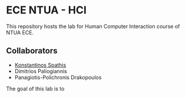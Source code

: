 # ECE NTUA - HCI

This repository hosts the lab for Human Computer Interaction course of NTUA ECE.

## Collaborators

- [Konstantinos Spathis](https://github.com/kjspathis)
- Dimitrios Paliogiannis
- Panagiotis-Polichronis Drakopoulos

The goal of this lab is to 

